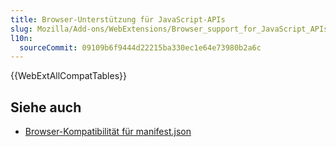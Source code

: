 ```yaml
---
title: Browser-Unterstützung für JavaScript-APIs
slug: Mozilla/Add-ons/WebExtensions/Browser_support_for_JavaScript_APIs
l10n:
  sourceCommit: 09109b6f9444d22215ba330ec1e64e73980b2a6c
---
```


{{WebExtAllCompatTables}}

## Siehe auch

- [Browser-Kompatibilität für manifest.json](/de/docs/Mozilla/Add-ons/WebExtensions/manifest.json#browser_compatibility)
